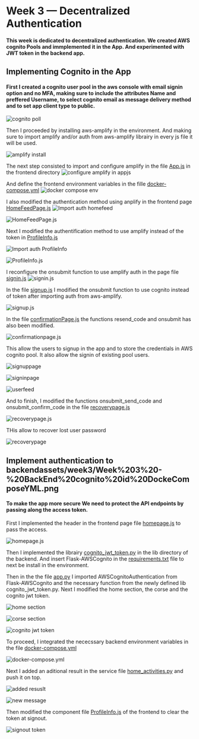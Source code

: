 # Week 3 — Decentralized Authentication
#### This week is dedicated to decentralized authentication. We created AWS cognito Pools and immplemented it in the App. And experimented with JWT token in the backend app. 


## Implementing Cognito in the App
#### First I created a cognito user pool in the aws console with email signin option and no MFA, making sure to include the attributes Name and preffered Username, to select cognito email as message delivery method and to set app client type to public.

![cognito poll](assets/week3/week%203%20-%20UserPool%20AWS%20Console.png)

Then I proceeded by installing aws-amplify in the environment. And making sure to import amplify and/or auth from aws-amplify librairy in every js file it will be used.

![amplify install](assets/week3/Week%203%20-%20Amplify%20install.png)

The next step consisted to import and configure amplify in the file [App.js](https://github.com/vilt23/aws-bootcamp-cruddur-2023/blob/main/frontend-react-js/src/App.js) in the frontend directory 
![configure amplify in appjs](assets/week3/Week%203%20-%20Amplify%20AppJs.png)

And define the frontend environment variables in the fille [docker-compose.yml](https://github.com/vilt23/aws-bootcamp-cruddur-2023/blob/main/docker-compose.yml)
![docker compose env](assets/week3/Week%203%20-%20Env%20variables.png)

I also modified the authentication method using anplify in the frontend page [HomeFeedPage.js](https://github.com/vilt23/aws-bootcamp-cruddur-2023/blob/main/frontend-react-js/src/pages/HomeFeedPage.js)
![Import auth homefeed](assets/week3/Week%203%20-%20Import%20HomeFeedJS.png)

![HomeFeedPage.js](assets/week3/Week%203%20-%20Auth%20HomeFeedJs.png)

Next I modified the authentification method to use amplify instead of the token in [ProfileInfo.js](https://github.com/vilt23/aws-bootcamp-cruddur-2023/blob/main/frontend-react-js/src/components/ProfileInfo.js)

![Import auth ProfileInfo](assets/week3/Week%203%20-%20Import%20ProfileInfoJs.png)

![ProfileInfo.js](assets/week3/Week%203%20-%20Signout%20ProfileInfoJs.png)

I reconfigure the onsubmit function to use amplify auth in the page file [signin.js](https://github.com/vilt23/aws-bootcamp-cruddur-2023/blob/main/frontend-react-js/src/pages/SigninPage.js)
![signin.js](assets/week3/Week%203%20-%20SigninPage.png)

In the file [signup.js](https://github.com/vilt23/aws-bootcamp-cruddur-2023/blob/main/frontend-react-js/src/pages/SignupPage.js) I modified the onsubmit function to use cognito instead of token after importing auth from aws-amplify.

![signup.js](assets/week3/Week%203%20-%20SignupJs.png)

In the file [confirmationPage.js](https://github.com/vilt23/aws-bootcamp-cruddur-2023/blob/main/frontend-react-js/src/pages/ConfirmationPage.js) the functions resend_code and onsubmit has also been modified.

![confirmationpage.js](assets/week3/Week%203%20-%20ConfirmationJS.png)

This allow the users to signup in the app and to store the credentials in AWS cognito pool. It also allow the signin of existing pool users.

![signuppage](assets/week3/Week%203%20-%20Signup%20page.png)

![signinpage](assets/week3/Week%203%20-%20Signin%20Error.png)

![userfeed](assets/week3/Week%203%20-%20Profile%20page.png)

And to finish, I modified the functions onsubmit_send_code and onsubmit_confirm_code in the file [recoverypage.js](https://github.com/vilt23/aws-bootcamp-cruddur-2023/blob/main/frontend-react-js/src/pages/RecoverPage.js)

![recoverypage.js](assets/week3/Week%203%20-%20RecoveryPageJS.png)

THis allow to recover lost user password

![recoverypage](assets/week3/Week%203%20-%20Recovery%20page.png)



## Implement authentication to backendassets/week3/Week%203%20-%20BackEnd%20cognito%20id%20DockeComposeYML.png

#### To make the app more secure We need to protect the API endpoints by passing along the access token.

First I implemented the header in the frontend page file [homepage.js](https://github.com/vilt23/aws-bootcamp-cruddur-2023/blob/main/frontend-react-js/src/pages/HomeFeedPage.js) to pass the access.

![homepage.js](assets/week3/Week%203%20-%20Pass%20token%20from%20FrontEnd%20HomeFeedPageJS.png)

Then I implemented the librairy [cognito_jwt_token.py](https://github.com/vilt23/aws-bootcamp-cruddur-2023/blob/main/backend-flask/lib/cognito_jwt_token.py) in the lib directory of the backend. And insert Flask-AWSCognito in the [requirements.txt](https://github.com/vilt23/aws-bootcamp-cruddur-2023/blob/main/backend-flask/requirements.txt) file to next be install in the environment.

Then in the the file [app.py](https://github.com/vilt23/aws-bootcamp-cruddur-2023/blob/main/backend-flask/app.py) I imported AWSCognitoAuthentication from Flask-AWSCognito and the necessary function from the newly defined lib cognito_jwt_token.py. Next I modified the home section, the corse and the cognito jwt token.

![home section](assets/week3/Week%203%20-%20backend%20home%20section%20AppJS.png)

![corse section](assets/week3/Week%203%20-%20Cors%20updae%20BackEnd%20AppPY.png)

![cognito jwt token](assets/week3/Week%203%20-%20CognitoJwtToken%20Backend%20AppPY.png)

To proceed, I integrated the nececssary backend environment variables in the file [docker-compose.yml](https://github.com/vilt23/aws-bootcamp-cruddur-2023/blob/main/docker-compose.yml)

![docker-compose.yml](assets/week3/Week%203%20-%20BackEnd%20cognito%20id%20DockeComposeYML.png)

Next I added an aditional result in the service file [home_activities.py](https://github.com/vilt23/aws-bootcamp-cruddur-2023/blob/main/backend-flask/services/home_activities.py) and push it on top.

![added resuslt](assets/week3/Week%20-%20Lore%20message%20in%20backend%20homeActivities.png)

![new message](assets/week3/Week%203%20-%20hidden%20message.png)

Then modified the component file [ProfileInfo.js](https://github.com/vilt23/aws-bootcamp-cruddur-2023/blob/main/frontend-react-js/src/components/ProfileInfo.js) of the frontend to clear the token at signout.

![signout token](assets/week3/Week%203%20-%20Signout%20ProfileInfoJs.png)
